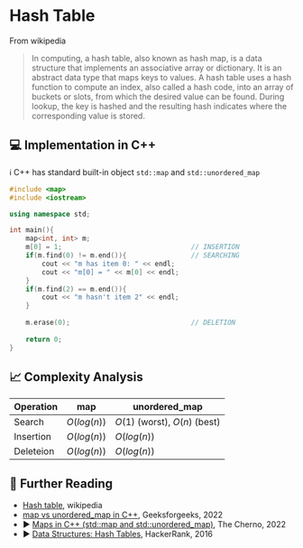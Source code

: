 # Hash Table

From wikipedia

> In computing, a hash table, also known as hash map, is a data structure that implements an associative array or dictionary. It is an abstract data type that maps keys to values. A hash table uses a hash function to compute an index, also called a hash code, into an array of buckets or slots, from which the desired value can be found. During lookup, the key is hashed and the resulting hash indicates where the corresponding value is stored.

## 💻 Implementation in C++

ℹ️ C++ has standard built-in object `std::map` and `std::unordered_map` 


```cpp
#include <map>
#include <iostream>

using namespace std;

int main(){
    map<int, int> m;
    m[0] = 1;                                // INSERTION 
    if(m.find(0) != m.end()){                // SEARCHING
        cout << "m has item 0: " << endl;
        cout << "m[0] = " << m[0] << endl;
    }
    if(m.find(2) == m.end()){
        cout << "m hasn't item 2" << endl;
    }
    
    m.erase(0);                              // DELETION
    
    return 0;
}
```

## 📈 Complexity Analysis


| Operation       | map               | unordered_map                 |
|-----------------|-------------------|-------------------------------|
| Search          | $O(log(n))$       | $O(1)$ (worst), $O(n)$ (best) |
| Insertion       | $O(log(n))$       | $O(log(n))$                   |
| Deleteion       | $O(log(n))$       | $O(log(n))$                   |

## 🔗 Further Reading

* [Hash table](https://en.wikipedia.org/wiki/Hash_table), wikipedia
* [map vs unordered_map in C++](https://www.geeksforgeeks.org/map-vs-unordered_map-c/), Geeksforgeeks, 2022
* ▶️ [Maps in C++ (std::map and std::unordered_map)](https://www.youtube.com/watch?v=KiB0vRi2wlc&ab_channel=TheCherno), 
The Cherno, 2022
* ▶️ [Data Structures: Hash Tables](https://www.youtube.com/watch?v=shs0KM3wKv8&t=10s&ab_channel=HackerRank), HackerRank, 2016